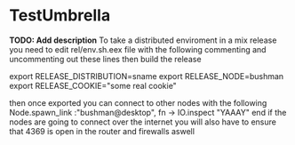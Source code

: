 # TestUmbrella

**TODO: Add description**
To take a distributed enviroment in a mix release
you need to edit rel/env.sh.eex file with the following commenting and uncommenting out these lines
then build the release

export RELEASE_DISTRIBUTION=sname
export RELEASE_NODE=bushman
export RELEASE_COOKIE="some real cookie"


then once exported you can connect to other nodes with the following
Node.spawn_link :"bushman@desktop", fn -> IO.inspect "YAAAY" end
if the nodes are going to connect over the internet you will also have to ensure that 4369 is open in the router and firewalls aswell
